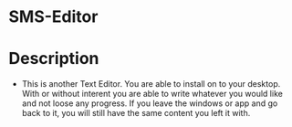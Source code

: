 # SMS-Editor

# Description 
- This is another Text Editor. You are able to install on to your desktop. With or without interent you are able to write whatever you would like and not loose any progress. If you leave the windows or app and go back to it, you will still have the same content you left it with.


